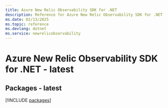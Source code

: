 ```yaml
---
title: Azure New Relic Observability SDK for .NET
description: Reference for Azure New Relic Observability SDK for .NET
ms.date: 02/13/2025
ms.topic: reference
ms.devlang: dotnet
ms.service: newrelicobservability
---
```

# Azure New Relic Observability SDK for .NET - latest
## Packages - latest
[!INCLUDE [packages](new-relic-observability-index.md)]